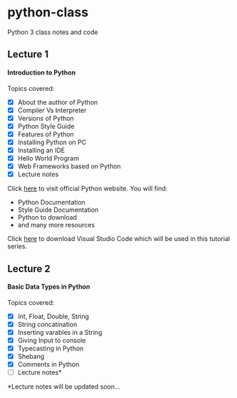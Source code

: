 # python-class
Python 3 class notes and code

## Lecture 1
#### Introduction to Python
Topics covered:
- [x] About the author of Python
- [x] Compiler Vs Interpreter
- [x] Versions of Python
- [x] Python Style Guide
- [x] Features of Python
- [x] Installing Python on PC
- [x] Installing an IDE
- [x] Hello World Program
- [x] Web Frameworks based on Python
- [x] Lecture notes

Click [here](https://www.python.org/) to visit official Python website.
You will find:
* Python Documentation
* Style Guide Documentation
* Python to download
* and many more resources

Click [here](https://code.visualstudio.com/download) to download Visual Studio Code which will be used in this tutorial series.

## Lecture 2
#### Basic Data Types in Python
Topics covered:
- [x] Int, Float, Double, String
- [x] String concatination
- [x] Inserting varables in a String
- [x] Giving Input to console
- [x] Typecasting in Python
- [x] Shebang
- [x] Comments in Python
- [ ] Lecture notes*

*Lecture notes will be updated soon...